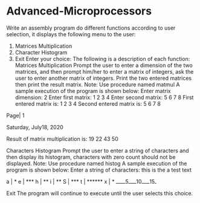 # Advanced-Microprocessors
Write an assembly program do different functions according to user selection, it
displays the following menu to the user:
1. Matrices Multiplication
2. Character Histogram
3. Exit
Enter your choice:
The following is a description of each function:
Matrices Multiplication
Prompt the user to enter a dimension of the two matrices, and then prompt him/her to
enter a matrix of integers, ask the user to enter another matrix of integers. Print the
two entered matrices then print the result matrix.
Note: Use procedure named matmul
A sample execution of the program is shown below:
Enter matrix dimension: 2
Enter first matrix:
1
2
3
4
Enter second matrix:
5
6
7
8
First entered matrix is:
1 2
3 4
Second entered matrix is:
5 6
7 8

Page| 1

Saturday, July18, 2020

Result of matrix multiplication is:
19 22
43 50

Characters Histogram
Prompt the user to enter a string of characters and then display its histogram,
characters with zero count should not be displayed.
Note: Use procedure named histog
A sample execution of the program is shown below:
Enter a string of characters:
this is the a test text

a | *
e | ***
h | **
i | **
S | ***
t | ******
x | *
  ـ15ـــــ10ـــــ5ــــــ


Exit
The program will continue to execute until the user selects this choice.
